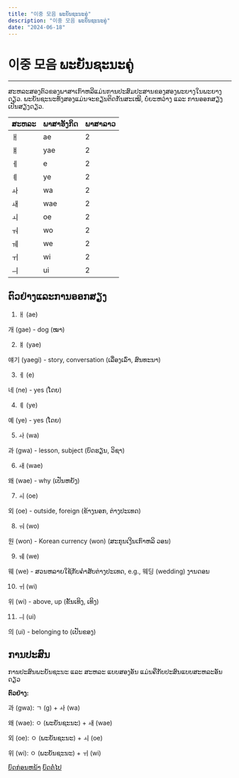 ```yaml
---
title: "이중 모음 ພະຍັນຊະນະຄູ່"
description: "이중 모음 ພະຍັນຊະນະຄູ່"
date: "2024-06-18"
---
```


# 이중 모음 ພະຍັນຊະນະຄູ່

---

ສະຫລະສອງຕົວຂອງພາສາເກົາຫລີແມ່ນການປະສົມປະສານຂອງສອງພະຍາງໃນພະຍາງດຽວ. ພະຍັນຊະນະທັງສອງແມ່ນຈະຂຽນຕິດກັນສະເໝີ, ບໍ່ຍະຫວ່າງ ແລະ ການອອກສຽງເປັນສຽງດຽວ.

| ສະຫລະ | ພາສາອັງກິດ | ພາສາລາວ |
| ----- | ---------- | ------- |
| ㅐ    | ae         | 2       |
| ㅒ    | yae        | 2       |
| ㅔ    | e          | 2       |
| ㅖ    | ye         | 2       |
| ㅘ    | wa         | 2       |
| ㅙ    | wae        | 2       |
| ㅚ    | oe         | 2       |
| ㅝ    | wo         | 2       |
| ㅞ    | we         | 2       |
| ㅟ    | wi         | 2       |
| ㅢ    | ui         | 2       |

## ຕົວຢ່າງແລະການອອກສຽງ

1. ㅐ (ae)

개 (gae) - dog (ໝາ)

2. ㅒ (yae)

얘기 (yaegi) - story, conversation (ເລື່ອງເລົ່າ, ສົນທະນາ)

3. ㅔ (e)

네 (ne) - yes (ໂດຍ)

4. ㅖ (ye)

예 (ye) - yes (ໂດຍ)

5. ㅘ (wa)

과 (gwa) - lesson, subject (ບົດຮຽນ, ວິຊາ)

6. ㅙ (wae)

왜 (wae) - why (ເປັນຫຍັງ)

7. ㅚ (oe)

외 (oe) - outside, foreign (ຂ້າງນອກ, ຕ່າງປະເທດ)

8. ㅝ (wo)

원 (won) - Korean currency (won) (ສະກຸນເງີນເກົາຫລິ ວອນ)

9. ㅞ (we)

웨 (we) - ສວນຫລາຍໃຊ້ກັບຄຳສັບຕ່າງປະເທດ, e.g., 웨딩 (wedding) ງານດອນ

10. ㅟ (wi)

위 (wi) - above, up (ຂັ້ນເທິງ, ເທິງ)

11. ㅢ (ui)

의 (ui) - belonging to (ເປັນຂອງ)

## ການປະສົນ

ການປະສົນພະຍັນຊະນະ ແລະ ສະຫລະ ແບບສອງອັນ ແມ່ນຄືກັບປະສົນແບບສະຫລະອັນດຽວ

**ຕົວຢ່າງ:**

과 (gwa): ㄱ (g) + ㅘ (wa)

왜 (wae): ㅇ (ພະຍັນຊະນະ) + ㅙ (wae)

외 (oe): ㅇ (ພະຍັນຊະນະ) + ㅚ (oe)

위 (wi): ㅇ (ພະຍັນຊະນະ) + ㅟ (wi)

<div class="flex justify-between">
<a href="/beginner/hangul-alphabet/" class="bg-blue-500 px-12 py-1 mt-6 my-2 rounded text-white">ບົດກ່ອນຫນ້າ</a>
<a href="/beginner/basic-grammar/" class="bg-blue-500 px-12 py-1 mt-6 my-2 rounded text-white">ບົດຕໍ່ໄປ</a>
</div>
